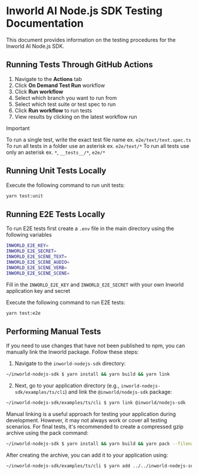 # Inworld AI Node.js SDK Testing Documentation

This document provides information on the testing procedures for the Inworld AI Node.js SDK.

## Running Tests Through GitHub Actions

1. Navigate to the **Actions** tab
2. Click **On Demand Test Run** workflow
3. Click **Run workflow**
4. Select which branch you want to run from
5. Select which test suite or test spec to run
6. Click **Run workflow** to run tests
7. View results by clicking on the latest workflow run
> [!IMPORTANT]
> To run a single test, write the exact test file name ex. `e2e/text/text.spec.ts`
> To run all tests in a folder use an asterisk ex. `e2e/text/*`
> To run all tests use only an asterisk ex. `*`, `__tests__/*`, `e2e/*`



## Running Unit Tests Locally

Execute the following command to run unit tests:

```sh
yarn test:unit
```

## Running E2E Tests Locally

To run E2E tests first create a `.env` file in the main directory using the following variables

```sh
INWORLD_E2E_KEY=
INWORLD_E2E_SECRET=
INWORLD_E2E_SCENE_TEXT=
INWORLD_E2E_SCENE_AUDIO=
INWORLD_E2E_SCENE_VERB=
INWORLD_E2E_SCENE_SCENE=
```

Fill in the `INWORLD_E2E_KEY` and `INWORLD_E2E_SECRET` with your own Inworld application key and secret

Execute the following command to run E2E tests:

```sh
yarn test:e2e
```

## Performing Manual Tests

If you need to use changes that have not been published to npm, you can manually link the Inworld package. Follow these steps:

1. Navigate to the `inworld-nodejs-sdk` directory:
   
```sh
~/inworld-nodejs-sdk $ yarn install && yarn build && yarn link
```

2. Next, go to your application directory (e.g., `inworld-nodejs-sdk/examples/ts/cli`) and link the `@inworld/nodejs-sdk` package:

```sh
~/inworld-nodejs-sdk/examples/ts/cli $ yarn link @inworld/nodejs-sdk
```

Manual linking is a useful approach for testing your application during development. However, it may not always work or cover all testing scenarios. For final tests, it's recommended to create a compressed gzip archive using the pack command:

```sh
~/inworld-nodejs-sdk $ yarn install && yarn build && yarn pack --filename inworld-nodejs-sdk-test.tgz
```

After creating the archive, you can add it to your application using:

```sh
~/inworld-nodejs-sdk/examples/ts/cli $ yarn add ../../inworld-nodejs-sdk-test.tgz
```
